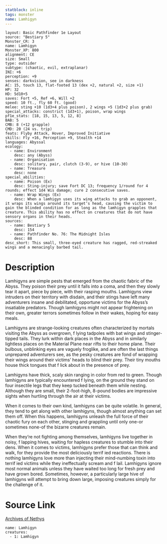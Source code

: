 ```yaml
---
statblock: inline
tags: monster
name: Lamhigyn
---
```

```statblock
layout: Basic Pathfinder 1e Layout
source: "Bestiary 5"
Monster_CR: 3
name: Lamhigyn
Monster_XP: 800
alignment: CE
size: Small
type: outsider
subtype: (chaotic, evil, extraplanar)
INI: +6
perception: +9
senses: darkvision, see in darkness
AC: 15, touch 13, flat-footed 13 (dex +2, natural +2, size +1)
HP: 32
HD: 5d10+5
saves: Fort +5, Ref +6, Will +2
speed: 10 ft., fly 60 ft. (good)
melee: sting +10 (1d3+4 plus poison), 2 wings +5 (1d3+2 plus grab)
special_attacks: constrict (1d3+1), poison, wrap wings
pf1e_stats: [18, 15, 13, 5, 12, 8]
BAB: 5
CMB: 8 (+12 grapple)
CMD: 20 (24 vs. trip)
feats: Flyby Attack, Hover, Improved Initiative
skills: Fly +16, Perception +9, Stealth +14
languages: Abyssal
ecology:
  - name: Environment
    desc: any (Abyss)
  - name: Organisation
    desc: solitary, pair, clutch (3-9), or hive (10-30)
  - name: Treasure
    desc: none
special_abilities:
  - name: Poison (Ex)
    desc: Sting-injury; save Fort DC 13; frequency 1/round for 4 rounds; effect 1d4 Wis damage; cure 2 consecutive saves.
  - name: Wrap Wings (Ex)
    desc: When a lamhigyn uses its wing attacks to grab an opponent, it wraps its wings around its target’s head, causing the victim to gain the blinded condition for as long as the lamhigyn grapples that creature. This ability has no effect on creatures that do not have sensory organs in their heads.
sources:
  - name: Bestiary 5
    desc: 154
  - name: Pathfinder No. 76: The Midnight Isles
    desc: 88
desc_short: This small, three-eyed creature has ragged, red-streaked wings and a menacingly barbed tail.
```
# Description
Lamhigyns are simple pests that emerged from the chaotic fabric of the Abyss. They poison their prey until it falls into a coma, and then they slowly tear it apart, piece by piece, with their rasping mouths. Lamhigyns view intruders on their territory with disdain, and their stings have left many adventurers insane and debilitated, opportune victims for the Abyss’s insatiable predators. Though lamhigyns might not appear frightening on their own, greater terrors sometimes follow in their wakes, hoping for easy meals.

 Lamhigyns are strange-looking creatures often characterized by mortals visiting the Abyss as overgrown, f lying tadpoles with bat wings and stinger-tipped tails. They lurk within dark places in the Abyss and in similarly lightless places on the Material Plane near rifts to their home plane. Their bulbous, unblinking eyes are vaguely froglike, and are often the last things unprepared adventurers see, as the pesky creatures are fond of wrapping their wings around their victims’ heads to blind their prey. Their tiny mouths house thick tongues that f lick about in the presence of prey.

 Lamhigyns have thick, scaly skin ranging in color from red to green. Though lamhigyns are typically encountered f lying, on the ground they stand on four insectile legs that they keep tucked beneath them while nesting. Although they are small, their 2-foot-high, 8-pound bodies are impressive sights when hurtling through the air at their victims.

 When it comes to their own kind, lamhigyns can be quite volatile. In general, they tend to get along with other lamhigyns, though almost anything can set them off. When this happens, lamhigyns unleash the full force of their chaotic fury on each other, stinging and grappling until only one-or sometimes none-of the bizarre creatures remain.

 When they’re not fighting among themselves, lamhigyns live together in noisy, f lapping hives, waiting for hapless creatures to stumble into their dens. When it comes to victims, lamhigyns prefer those that can think and walk, for they provide the most deliciously terrif ied reactions. There is nothing lamhigyns love more than injecting their mind-numbing toxin into terrif ied victims while they ineffectually scream and f lail. Lamhigyns ignore most normal animals unless they have waited too long for fresh prey and have grown bored. Sometimes, however, a particularly large hive of lamhigyns will attempt to bring down large, imposing creatures simply for the challenge of it.
# Source Link
[Archives of Nethys](https://aonprd.com/MonsterDisplay.aspx?ItemName=Lamhigyn)
```encounter-table
name: Lamhigyn
creatures:
  - 1: Lamhigyn
```
